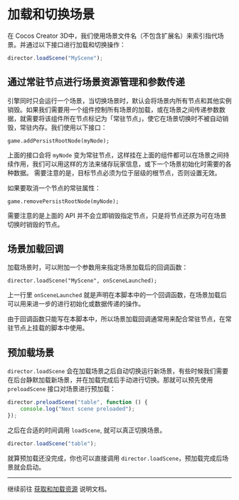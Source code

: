 # 加载和切换场景

在 Cocos Creator 3D中，我们使用场景文件名（不包含扩展名）来索引指代场景。并通过以下接口进行加载和切换操作：

```ts
director.loadScene("MyScene");
```

## 通过常驻节点进行场景资源管理和参数传递

引擎同时只会运行一个场景，当切换场景时，默认会将场景内所有节点和其他实例销毁。如果我们需要用一个组件控制所有场景的加载，或在场景之间传递参数数据，就需要将该组件所在节点标记为「常驻节点」，使它在场景切换时不被自动销毁，常驻内存。我们使用以下接口：

`game.addPersistRootNode(myNode);`

上面的接口会将 `myNode` 变为常驻节点，这样挂在上面的组件都可以在场景之间持续作用，我们可以用这样的方法来储存玩家信息，或下一个场景初始化时需要的各种数据。
需要注意的是，目标节点必须为位于层级的根节点，否则设置无效。

如果要取消一个节点的常驻属性：

`game.removePersistRootNode(myNode);`

需要注意的是上面的 API 并不会立即销毁指定节点，只是将节点还原为可在场景切换时销毁的节点。


## 场景加载回调

加载场景时，可以附加一个参数用来指定场景加载后的回调函数：

`director.loadScene("MyScene", onSceneLaunched);`

上一行里 `onSceneLaunched` 就是声明在本脚本中的一个回调函数，在场景加载后可以用来进一步的进行初始化或数据传递的操作。

由于回调函数只能写在本脚本中，所以场景加载回调通常用来配合常驻节点，在常驻节点上挂载的脚本中使用。


## 预加载场景

`director.loadScene` 会在加载场景之后自动切换运行新场景，有些时候我们需要在后台静默加载新场景，并在加载完成后手动进行切换。那就可以预先使用 `preloadScene` 接口对场景进行预加载：

```ts
director.preloadScene("table", function () {
    console.log("Next scene preloaded");
});
```

之后在合适的时间调用 `loadScene`, 就可以真正切换场景。

```ts
director.loadScene("table");
```

就算预加载还没完成，你也可以直接调用 `director.loadScene`，预加载完成后场景就会启动。


---

继续前往 [获取和加载资源](load-assets.md) 说明文档。